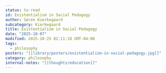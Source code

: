 ```yaml
---
status: to-read
id: Existentialism in Social Pedagogy
author: Søren Kierkegaard
subcategory: Kierkegaard
title: Existentialism in Social Pedagogy
date: "2025-10-07"
modified: 2025-10-25 02:11:10 GMT-04:00
tags:
  - philosophy
posters: "[[library/posters/existentialism-in-social-pedagogy.jpg]]"
category: philosophy
internal-notes: "[[thoughts/education]]"
---
```


